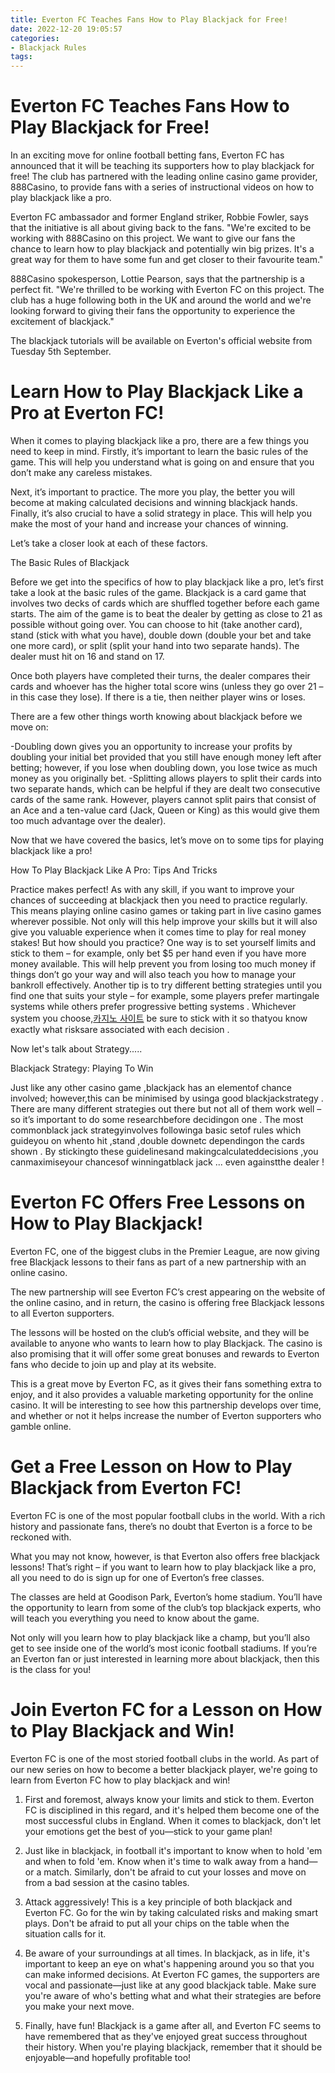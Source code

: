 ```yaml
---
title: Everton FC Teaches Fans How to Play Blackjack for Free!
date: 2022-12-20 19:05:57
categories:
- Blackjack Rules
tags:
---
```



#  Everton FC Teaches Fans How to Play Blackjack for Free!

In an exciting move for online football betting fans, Everton FC has announced that it will be teaching its supporters how to play blackjack for free! The club has partnered with the leading online casino game provider, 888Casino, to provide fans with a series of instructional videos on how to play blackjack like a pro.

Everton FC ambassador and former England striker, Robbie Fowler, says that the initiative is all about giving back to the fans. "We're excited to be working with 888Casino on this project. We want to give our fans the chance to learn how to play blackjack and potentially win big prizes. It's a great way for them to have some fun and get closer to their favourite team."

888Casino spokesperson, Lottie Pearson, says that the partnership is a perfect fit. "We're thrilled to be working with Everton FC on this project. The club has a huge following both in the UK and around the world and we're looking forward to giving their fans the opportunity to experience the excitement of blackjack."

The blackjack tutorials will be available on Everton's official website from Tuesday 5th September.

#  Learn How to Play Blackjack Like a Pro at Everton FC!

When it comes to playing blackjack like a pro, there are a few things you need to keep in mind. Firstly, it’s important to learn the basic rules of the game. This will help you understand what is going on and ensure that you don’t make any careless mistakes.

Next, it’s important to practice. The more you play, the better you will become at making calculated decisions and winning blackjack hands. Finally, it’s also crucial to have a solid strategy in place. This will help you make the most of your hand and increase your chances of winning.

Let’s take a closer look at each of these factors.

The Basic Rules of Blackjack

Before we get into the specifics of how to play blackjack like a pro, let’s first take a look at the basic rules of the game. Blackjack is a card game that involves two decks of cards which are shuffled together before each game starts. The aim of the game is to beat the dealer by getting as close to 21 as possible without going over. You can choose to hit (take another card), stand (stick with what you have), double down (double your bet and take one more card), or split (split your hand into two separate hands). The dealer must hit on 16 and stand on 17.

Once both players have completed their turns, the dealer compares their cards and whoever has the higher total score wins (unless they go over 21 – in this case they lose). If there is a tie, then neither player wins or loses.

There are a few other things worth knowing about blackjack before we move on:

-Doubling down gives you an opportunity to increase your profits by doubling your initial bet provided that you still have enough money left after betting; however, if you lose when doubling down, you lose twice as much money as you originally bet. 
-Splitting allows players to split their cards into two separate hands, which can be helpful if they are dealt two consecutive cards of the same rank. However, players cannot split pairs that consist of an Ace and a ten-value card (Jack, Queen or King) as this would give them too much advantage over the dealer). 

Now that we have covered the basics, let’s move on to some tips for playing blackjack like a pro!

How To Play Blackjack Like A Pro: Tips And Tricks

Practice makes perfect! As with any skill, if you want to improve your chances of succeeding at blackjack then you need to practice regularly. This means playing online casino games or taking part in live casino games wherever possible. Not only will this help improve your skills but it will also give you valuable experience when it comes time to play for real money stakes!
But how should you practice? One way is to set yourself limits and stick to them – for example, only bet $5 per hand even if you have more money available. This will help prevent you from losing too much money if things don’t go your way and will also teach you how to manage your bankroll effectively. Another tip is to try different betting strategies until you find one that suits your style – for example, some players prefer martingale systems while others prefer progressive betting systems . Whichever system you choose,[카지노 사이트](https://choegocasino.com/) be sure to stick with it so thatyou know exactly what risksare associated with each decision . 

Now let's talk about Strategy.....

Blackjack Strategy: Playing To Win

Just like any other casino game ,blackjack has an elementof chance involved; however,this can be minimised by usinga good blackjackstrategy . There are many different strategies out there but not all of them work well – so it’s important to do some researchbefore decidingon one . The most commonblack jack strategyinvolves followinga basic setof rules which guideyou on whento hit ,stand ,double downetc dependingon the cards shown . By stickingto these guidelinesand makingcalculateddecisions ,you canmaximiseyour chancesof winningatblack jack ... even againstthe dealer !

#  Everton FC Offers Free Lessons on How to Play Blackjack!

Everton FC, one of the biggest clubs in the Premier League, are now giving free Blackjack lessons to their fans as part of a new partnership with an online casino.

The new partnership will see Everton FC’s crest appearing on the website of the online casino, and in return, the casino is offering free Blackjack lessons to all Everton supporters.

The lessons will be hosted on the club’s official website, and they will be available to anyone who wants to learn how to play Blackjack. The casino is also promising that it will offer some great bonuses and rewards to Everton fans who decide to join up and play at its website.

This is a great move by Everton FC, as it gives their fans something extra to enjoy, and it also provides a valuable marketing opportunity for the online casino. It will be interesting to see how this partnership develops over time, and whether or not it helps increase the number of Everton supporters who gamble online.

#  Get a Free Lesson on How to Play Blackjack from Everton FC!

Everton FC is one of the most popular football clubs in the world. With a rich history and passionate fans, there’s no doubt that Everton is a force to be reckoned with.

What you may not know, however, is that Everton also offers free blackjack lessons! That’s right – if you want to learn how to play blackjack like a pro, all you need to do is sign up for one of Everton’s free classes.

The classes are held at Goodison Park, Everton’s home stadium. You’ll have the opportunity to learn from some of the club’s top blackjack experts, who will teach you everything you need to know about the game.

Not only will you learn how to play blackjack like a champ, but you’ll also get to see inside one of the world’s most iconic football stadiums. If you’re an Everton fan or just interested in learning more about blackjack, then this is the class for you!

#  Join Everton FC for a Lesson on How to Play Blackjack and Win!

Everton FC is one of the most storied football clubs in the world. As part of our new series on how to become a better blackjack player, we're going to learn from Everton FC how to play blackjack and win!

1. First and foremost, always know your limits and stick to them. Everton FC is disciplined in this regard, and it's helped them become one of the most successful clubs in England. When it comes to blackjack, don't let your emotions get the best of you—stick to your game plan!

2. Just like in blackjack, in football it's important to know when to hold 'em and when to fold 'em. Know when it's time to walk away from a hand—or a match. Similarly, don't be afraid to cut your losses and move on from a bad session at the casino tables.

3. Attack aggressively! This is a key principle of both blackjack and Everton FC. Go for the win by taking calculated risks and making smart plays. Don't be afraid to put all your chips on the table when the situation calls for it.

4. Be aware of your surroundings at all times. In blackjack, as in life, it's important to keep an eye on what's happening around you so that you can make informed decisions. At Everton FC games, the supporters are vocal and passionate—just like at any good blackjack table. Make sure you're aware of who's betting what and what their strategies are before you make your next move.

5. Finally, have fun! Blackjack is a game after all, and Everton FC seems to have remembered that as they've enjoyed great success throughout their history. When you're playing blackjack, remember that it should be enjoyable—and hopefully profitable too!